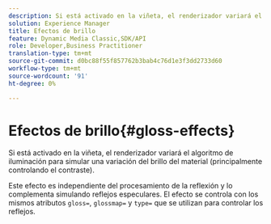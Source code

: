 ```yaml
---
description: Si está activado en la viñeta, el renderizador variará el algoritmo de iluminación para simular una variación del brillo del material (principalmente controlando el contraste).
solution: Experience Manager
title: Efectos de brillo
feature: Dynamic Media Classic,SDK/API
role: Developer,Business Practitioner
translation-type: tm+mt
source-git-commit: d0bc88f55f857762b3bab4c76d1e3f3dd2733d60
workflow-type: tm+mt
source-wordcount: '91'
ht-degree: 0%

---
```



# Efectos de brillo{#gloss-effects}

Si está activado en la viñeta, el renderizador variará el algoritmo de iluminación para simular una variación del brillo del material (principalmente controlando el contraste).

Este efecto es independiente del procesamiento de la reflexión y lo complementa simulando reflejos especulares. El efecto se controla con los mismos atributos `gloss=`, `glossmap=` y `type=` que se utilizan para controlar los reflejos.
